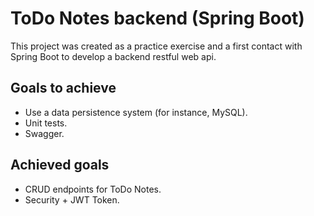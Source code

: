 # ToDo Notes backend (Spring Boot)

This project was created as a practice exercise and a first contact with Spring Boot to develop a backend restful web api.

## Goals to achieve

- Use a data persistence system (for instance, MySQL).
- Unit tests.
- Swagger.

## Achieved goals

- CRUD endpoints for ToDo Notes.
- Security + JWT Token.